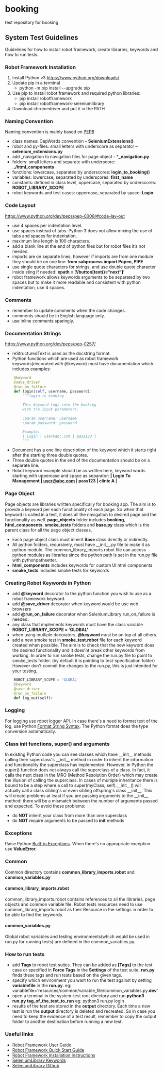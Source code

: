 # booking
test repository for booking

## System Test Guidelines
Guidelines for how to install robot framework, create libraries, keywords and how to run tests.

### Robot Framework Installation 
1.	Install Python v3 https://www.python.org/downloads/ 
2.	Update pip in a terminal
      * python -m pip install --upgrade pip
3.	Use pip to install robot framework and required python libraries:
      *	pip install robotframework
      *	pip install robotframework-seleniumlibrary
4. Download chromedriver and put it in the PATH

### Naming Convention
Naming convention is mainly based on [PEP8](https://www.python.org/dev/peps/pep-0008/) 
*	class names: CapWords convention – **SeleniumExtensions()**
*	robot and py-files: small letters with underscore as separator – **selenium_extensions.py**
*	add _navigation to navigation files for page object - ***_navigation.py** 
*	folders: small letters and separate with underscore: **../html_components**
*	functions: lowercase, separated by underscores: **login_to_booking()**
*	variables: lowercase, separated by underscores: **first_name**
*	constants: defined in class level, uppercase, separated by underscores: **ROBOT_LIBRARY_SCOPE**
*   robot keywords and test cases: uppercase, separated by space: **Login**
 
### Code Layout 
https://www.python.org/dev/peps/pep-0008/#code-lay-out 
*	use 4 spaces per indentation level. 
*	use spaces instead of tabs. Python 3 does not allow mixing the use of tabs and spaces for indentation. 
*	maximum line length is 100 characters.
*	add a blank line at the end of python files but for robot files it’s not needed.
*	imports are on separate lines, however if imports are from one module they should be on one line: **from subprocess import Popen, PIPE** 
*	use single quote characters for strings, and use double quote character inside sting if needed: **xpath = ‘//button[text()=”next”]’**
*   robot framework allows keywords arguments to be separated by two spaces but to make it more readable and consistent with python indentation, use 4 spaces.

### Comments
*	remember to update comments when the code changes.
*	comments should be in English language only.
*	use inline comments sparingly.

### Documentation Strings
https://www.python.org/dev/peps/pep-0257/ 
*	reStructuredText is used as the docstring format.
*	Python functions which are used as robot framework keywords(decorated with @keyword) must have documentation which includes examples:

```python    
    @keyword
    @save_driver
    @run_on_failure
    def login(self, username, password):
        """login to booking
         
        This keyword logs into the booking
        with the input parameters. 
         
        :param username: username
        :param password: password

        Example:
        | Login | user@abc.com | pass123 |
        """ 
```      
*    Document has a one line description of the keyword which it starts right after the starting three double quotes.
*    Three double quotes in the end of the documentation should be on a separate line.
*    Robot keyword example should be as written here, keyword words starting with uppercase and space as separator: **| Login To Management | user@abc.com | pass123 | clinic A |**

### Page Object
Page objects are libraries written specifically for booking app. The aim is to provide a keyword per each functionality of each page. So when that keyword is called in a test, it does all the navigation to desired page and the functionality as well.
**page_objects** folder includes **booking**, **html_components**, **smoke_tests** folders and **base.py** class which is the parent class for all the page object classes.
*    Each page object class must inherit **Base** class directly or indirectly.
*    All python folders, recursively, must have \_\_init__.py file to make it as python module. The common_library_imports.robot file can access python modules as libraries since the python path is set in the run.py file with pythonpathsetter.
*    **html_components** includes keywords for custom UI html components
*    **smoke_tests** includes smoke tests for keywords
### Creating  Robot Keywords in Python
*    add **@keyword** decorator to the python function you wish to use as a robot framework keyword.
*    add **@save_driver** decorator when keyword would be use web browsers
*    add **@run_on_failure** decorator when SeleniumLibrary run_on_failure is needed.
*    any class that implements keywords must have the class variable **ROBOT_LIBRARY_SCOPE = 'GLOBAL'**
*    when using multiple decorators, **@keyword** must be on top of all others.
*    add a new smoke test in **smoke_test.robot** file for each keyword created when possible. The aim is to check that the new keyword does the desired functionality and it does'nt break other keywords from working. In order to run smoke tests, change the run.py file to point to smoke_tests folder. (by default it is pointing to test-specification folder) However don't commit the changes to the run.py, this is just intended for your testing.

```python    
    ROBOT_LIBRARY_SCOPE = 'GLOBAL'
    @keyword 
    @save_driver
    @run_on_failure
    def log_out(self):
```
### Logging
For logging use robot [logger API](https://robot-framework.readthedocs.io/en/latest/autodoc/robot.api.html#module-robot.api.logger). In case there's a need to format text of the log, use Python [Format String Syntax](https://docs.python.org/2/library/string.html#format-string-syntax). The Python format does the type conversion automatically.
### Class init functions, super() and arguments
In existing Python code you can see classes which have \_\_init__ methods calling their superclass's \_\_init__ method in order to inherit the information and functionality the superclass has implemented. However, in Python the super() function does not always call the superclass of a class. In fact, it calls the next class in the MRO (Method Resolution Order) which may create the illusion of calling the superclass. In cases of multiple inheritance there is bound to be a step where a call to super(myClass, self).\_\_init__() will actually call a class sibling's or even sibling offspring's class \_\_init__. This will create problems at least if you are passing arguments to the \_\_init__ method: there will be a mismatch between the number of arguments passed and expected. To avoid these problems:
*    do **NOT** inherit your class from more than one superclass
*    do **NOT** require arguments to be passed to __init__ methods
### Exceptions
Raise Python [Built-in Exceptions](https://docs.python.org/2/library/exceptions.html).
When there's no appropriate exception use **ValueError**.
### Common
Common directory contains **common_library_imports.robot** and **common_variables.py**
#### common_library_imports.robot
common_library_imports.robot contains references to all the libraries, page objects and common variable file. Robot tests resources need to use common_library_imports.robot as their Resource in the settings in order to be able to find the keywords.
#### common_variables.py
Global robot variables and testing environments(which would be used in run.py for running tests) are defined in the common_variables.py.
### How to run tests
*    add **Tags** to robot test suites. They can be added as **[Tags]** to the test case or specified in **Force Tags** in the **Settings** of the test suite. **run.py** finds these tags and run tests based on the given tags.
*    specify which environment you want to run the test against by setting **variablefile** in the **run.py**. eg: variablefile='resources/common/variable_file/common_variables.py:**dev**'
*    open a terminal in the system-test root directory and run **python3 run.py tag_of_the_test_to_run** eg: python3 run.py login
*    results of the test are stored in the **output** directory. Each time a new test is run the **output** directory is deleted and recreated. So in case you need to keep the evidence of a test result, remember to copy the output folder to another destination before running a new test.
### Useful links
*    [Robot Framework User Guide](http://robotframework.org/robotframework/latest/RobotFrameworkUserGuide.html)
*    [Robot Framework Quick Start Guide](https://github.com/robotframework/QuickStartGuide/blob/master/QuickStart.rst)
*    [Robot Framework Installation Instructions](https://github.com/robotframework/robotframework/blob/master/INSTALL.rst)
*    [SeleniumLibrary Keywords](http://robotframework.org/SeleniumLibrary/SeleniumLibrary.html)
*    [SeleniumLibrary Github](https://github.com/robotframework/SeleniumLibrary)

